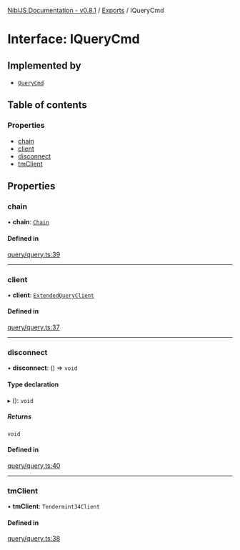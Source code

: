 [NibiJS Documentation - v0.8.1](../intro.md) / [Exports](../modules.md) / IQueryCmd

# Interface: IQueryCmd

## Implemented by

- [`QueryCmd`](../classes/QueryCmd.md)

## Table of contents

### Properties

- [chain](IQueryCmd.md#chain)
- [client](IQueryCmd.md#client)
- [disconnect](IQueryCmd.md#disconnect)
- [tmClient](IQueryCmd.md#tmclient)

## Properties

### chain

• **chain**: [`Chain`](Chain.md)

#### Defined in

[query/query.ts:39](https://github.com/NibiruChain/ts-sdk/blob/d8a9441/packages/nibijs/src/query/query.ts#L39)

___

### client

• **client**: [`ExtendedQueryClient`](../modules.md#extendedqueryclient)

#### Defined in

[query/query.ts:37](https://github.com/NibiruChain/ts-sdk/blob/d8a9441/packages/nibijs/src/query/query.ts#L37)

___

### disconnect

• **disconnect**: () => `void`

#### Type declaration

▸ (): `void`

##### Returns

`void`

#### Defined in

[query/query.ts:40](https://github.com/NibiruChain/ts-sdk/blob/d8a9441/packages/nibijs/src/query/query.ts#L40)

___

### tmClient

• **tmClient**: `Tendermint34Client`

#### Defined in

[query/query.ts:38](https://github.com/NibiruChain/ts-sdk/blob/d8a9441/packages/nibijs/src/query/query.ts#L38)
